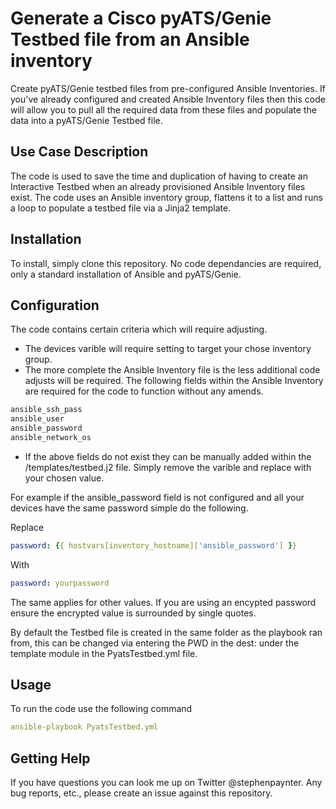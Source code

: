 # Generate a Cisco pyATS/Genie Testbed file from an Ansible inventory

Create pyATS/Genie testbed files from pre-configured Ansible Inventories. If you've already configured and created Ansible Inventory files then this code will allow you to pull all the required data from these files and populate the data into a pyATS/Genie Testbed file.

## Use Case Description

The code is used to save the time and duplication of having to create an Interactive Testbed when an already provisioned Ansible Inventory files exist. The code uses an Ansible inventory group, flattens it to a list and runs a loop to populate a testbed file via a Jinja2 template.

## Installation

To install, simply clone this repository. No code dependancies are required, only a standard installation of Ansible and pyATS/Genie.


## Configuration

The code contains certain criteria which will require adjusting.

- The devices varible will require setting to target your chose inventory group. 
- The more complete the Ansible Inventory file is the less additional code adjusts will be required. The following fields within the Ansible Inventory are required for the code to function without any amends.

```bash
ansible_ssh_pass
ansible_user
ansible_password
ansible_network_os
```

- If the above fields do not exist they can be manually added within the /templates/testbed.j2 file. Simply remove the varible and replace with your chosen value.

For example if the ansible_password field is not configured and all your devices have the same password simple do the following.

Replace
```yaml
password: {{ hostvars[inventory_hostname]['ansible_password'] }}
```
With
```yaml
password: yourpassword
```

The same applies for other values. If you are using an encypted password ensure the encrypted value is surrounded by single quotes.

By default the Testbed file is created in the same folder as the playbook ran from, this can be changed via entering the PWD in the dest: under the template module in the PyatsTestbed.yml file.

## Usage

To run the code use the following command

```yaml
ansible-playbook PyatsTestbed.yml
```
## Getting Help

If you have questions you can look me up on Twitter @stephenpaynter.
Any bug reports, etc., please create an issue against this repository.
